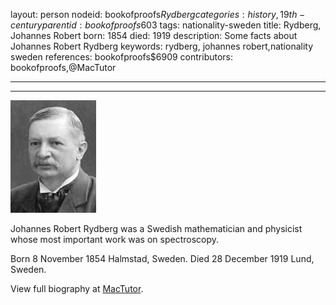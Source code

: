 layout: person
nodeid: bookofproofs$Rydberg
categories: history,19th-century
parentid: bookofproofs$603
tags: nationality-sweden
title: Rydberg, Johannes Robert
born: 1854
died: 1919
description: Some facts about Johannes Robert Rydberg
keywords: rydberg, johannes robert,nationality sweden
references: bookofproofs$6909
contributors: bookofproofs,@MacTutor

---


---

![Rydberg.jpg](https://github.com/bookofproofs/bookofproofs.github.io/blob/main/_sources/_assets/images/portraits/Rydberg.jpg?raw=true)

Johannes Robert Rydberg was a Swedish mathematician and physicist whose most important work was on spectroscopy.

Born 8 November 1854 Halmstad, Sweden. Died 28 December 1919 Lund, Sweden.


View full biography at [MacTutor](https://mathshistory.st-andrews.ac.uk/Biographies/Rydberg/).